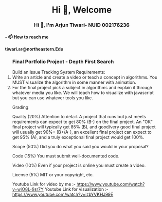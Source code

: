 <h1 align="center">Hi 👋, Welcome</h1>




<h3 align="center">Hi 👋, I'm Arjun Tiwari- NUID 002176236</h3>


<h4>- 📫 How to reach me <br> <br>tiwari.ar@northeastern.Edu <br></h4>


<ol><h3>Final Portfolio Project - Depth First Search </h3>
Build an Issue Tracking System
Requirements:

<li>Write an article and create a video or teach a concept in algorithms. You MUST visualize the algorithm in some manner with animation.</li>
<li>For the final project pick a subject in algorithms and explain it through whatever media you like. We will teach how to visualize with javascript but you can use whatever tools you like.</li>


Grading:

Quality (20%) Attention to detail. A project that runs but just meets requirements can expect to get 80% (B-) on the final project. An "OK" final project will typically get 85% (B), and good/very good final project will usually get 90%+ (B+/A-), an excellent final project can expect to get 95% (A), and a truly exceptional final project would get 100%.

Scope (50%) Did you do what you said you would in your proposal?

Code (15%)  You must submit well-documented code.

Video (10%) Even if your project is online you must create a video.

License (5%) MIT or your copyright, etc.


Youtube Link for video by me :- https://www.youtube.com/watch?v=wiO8L-9sr7Y
Youtube Link for visualization :- https://www.youtube.com/watch?v=izbYVKHJ99E
